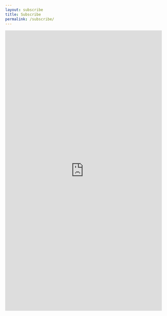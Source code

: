 ```yaml
---
layout: subscribe
title: Subscribe
permalink: /subscribe/
---
```


<iframe src="https://docs.google.com/forms/d/e/1FAIpQLSczozntNDB9Z3DnQBzuaOhDEbCFU5y5p15ahWjoMjcf3vJZxA/viewform?embedded=true" width="100%" height="900" frameborder="0" marginheight="0" marginwidth="0">Loading...</iframe>
